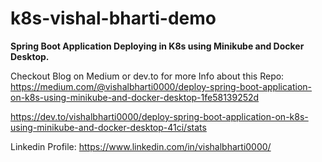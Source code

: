 # k8s-vishal-bharti-demo

**Spring Boot Application Deploying in K8s using Minikube and Docker Desktop.**

Checkout Blog on Medium or dev.to for more Info about this Repo: 
https://medium.com/@vishalbharti0000/deploy-spring-boot-application-on-k8s-using-minikube-and-docker-desktop-1fe58139252d

https://dev.to/vishalbharti0000/deploy-spring-boot-application-on-k8s-using-minikube-and-docker-desktop-41ci/stats

Linkedin Profile: https://www.linkedin.com/in/vishalbharti0000/
